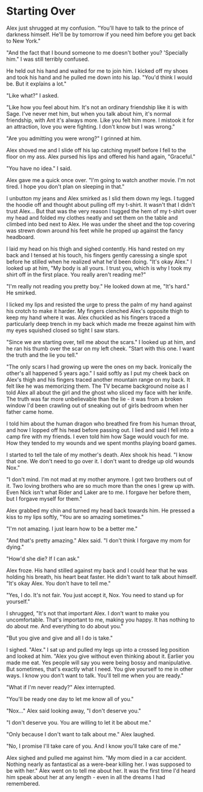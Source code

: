 # Starting Over

Alex just shrugged at my confusion.  "You'll have to talk to the prince of darkness himself.  He'll be by tomorrow if you need him before you get back to New York."

"And the fact that I bound someone to me doesn't bother you?  'Specially him."  I was still terribly confused.

He held out his hand and waited for me to join him.  I kicked off my shoes and took his hand and he pulled me down into his lap.  "You'd think I would be.  But it explains a lot."

"Like what?"  I asked.

"Like how you feel about him.  It's not an ordinary friendship like it is with Sage.  I've never met him, but when you talk about him, it's normal friendship, with Ant it's always more.  Like you felt him more.  I mistook it for an attraction, love you were fighting.  I don't know but I was wrong."

"Are you admitting you were wrong?"  I grinned at him.

Alex shoved me and I slide off his lap catching myself before I fell to the floor on my ass.  Alex pursed his lips and offered his hand again, "Graceful."

"You have no idea."  I said.

Alex gave me a quick once over.  "I'm going to watch another movie.  I'm not tired.  I hope you don't plan on sleeping in that."

I unbutton my jeans and Alex smirked as I slid them down my legs.  I tugged the hoodie off and thought about pulling off my t-shirt.  It wasn't that I didn't trust Alex... But that was the very reason I tugged the hem of my t-shirt over my head and folded my clothes neatly and set them on the table and climbed into bed next to Alex.  He was under the sheet and the top covering was strewn down around his feet while he proped up against the fancy headboard.

I laid my head on his thigh and sighed contently.  His hand rested on my back and I tensed at his touch, his fingers gently caressing a single spot before he stilled when he realized what he'd been doing.  "It's okay Alex."  I looked up at him, "My body is all yours.  I trust you, which is why I took my shirt off in the first place.  You really aren't reading me?"

"I'm really not reading you pretty boy."  He looked down at me, "It's hard."  He smirked.

I licked my lips and resisted the urge to press the palm of my hand against his crotch to make it harder.  My fingers clenched Alex's opposite thigh to keep my hand where it was.  Alex chuckled as his fingers traced a particularly deep trench in my back which made me freeze against him with my eyes squished closed so tight I saw stars.  

"Since we are starting over, tell me about the scars."  I looked up at him, and he ran his thumb over the scar on my left cheek. "Start with this one. I want the truth and the lie you tell."  

"The only scars I had growing up were the ones on my back.  Ironically the other's all happened 5 years ago."  I said softly as I put my cheek back on Alex's thigh and his fingers traced another mountain range on my back.  It felt like he was memorizing them.  The TV became background noise as I told Alex all about the girl and the ghost who sliced my face with her knife.  The truth was far more unbelievable than the lie - it was from a broken window I'd been crawling out of sneaking out of girls bedroom when her father came home.

I told him about the human dragon who breathed fire from his human throat, and how I lopped off his head before passing out.  I lied and said I fell into a camp fire with my friends.  I even told him how Sage would vouch for me.  How they tended to my wounds and we spent months playing board games.

I started to tell the tale of my mother's death.  Alex shook his head.  "I know that one.  We don't need to go over it.  I don't want to dredge up old wounds Nox."

"I don't mind.  I'm not mad at my mother anymore.  I got two brothers out of it.  Two loving brothers who are so much more than the ones I grew up with.  Even Nick isn't what Rider and Laker are to me.  I forgave her before them, but I forgave myself for them."

Alex grabbed my chin and turned my head back towards him.  He pressed a kiss to my lips softly, "You are so amazing sometimes."

"I'm not amazing.  I just learn how to be a better me."

"And that's pretty amazing."  Alex said.  "I don't think I forgave my mom for dying."

"How'd she die?  If I can ask."

Alex froze.  His hand stilled against my back and I could hear that he was holding his breath, his heart beat faster.  He didn't want to talk about himself.  "It's okay Alex.  You don't have to tell me."

"Yes, I do.  It's not fair.  You just accept it, Nox.  You need to stand up for yourself."

I shrugged, "It's not that important Alex.  I don't want to make you uncomfortable.  That's important to me, making you happy.  It has nothing to do about me.  And everything to do about you."

"But you give and give and all I do is take."

I sighed.  "Alex."  I sat up and pulled my legs up into a crossed leg position and looked at him.  "Alex you give without even thinking about it.  Earlier you made me eat.  Yes people will say you were being bossy and manipulative.  But sometimes, that's exactly what I need.  You give yourself to me in other ways.  I know you don't want to talk.  You'll tell me when you are ready."

"What if I'm never ready?"  Alex interrupted.

"You'll be ready one day to let me know all of you."

"Nox..."  Alex said looking away, "I don't deserve you."

"I don't deserve you.  You are willing to let it be about me."

"Only because I don't want to talk about me." Alex laughed.

"No, I promise I'll take care of you.  And I know you'll take care of me."

Alex sighed and pulled me against him.  "My mom died in a car accident.  Nothing nearly as fantastical as a were-bear killing her. I was supposed to be with her."  Alex went on to tell me about her.  It was the first time I'd heard him speak about her at any length - even in all the dreams I had remembered.

